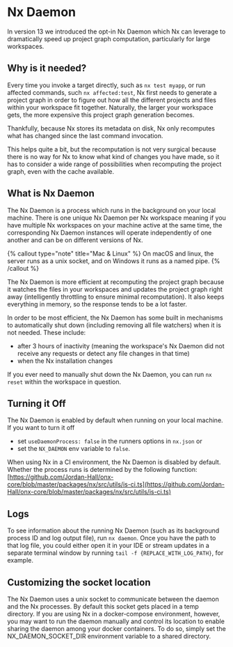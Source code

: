 # Nx Daemon

In version 13 we introduced the opt-in Nx Daemon which Nx can leverage to dramatically speed up project graph computation, particularly for large workspaces.

## Why is it needed?

Every time you invoke a target directly, such as `nx test myapp`, or run affected commands, such `nx affected:test`, Nx first needs to generate a project graph in order to figure out how all the different projects and files within your workspace fit together. Naturally, the larger your workspace gets, the more expensive this project graph generation becomes.

Thankfully, because Nx stores its metadata on disk, Nx only recomputes what has changed since the last command invocation.

This helps quite a bit, but the recomputation is not very surgical because there is no way for Nx to know what kind of changes you have made, so it has to consider a wide range of possibilities when recomputing the project graph, even with the cache available.

## What is Nx Daemon

The Nx Daemon is a process which runs in the background on your local machine. There is one unique Nx Daemon per Nx workspace meaning if you have multiple Nx workspaces on your machine active at the same time, the corresponding Nx Daemon instances will operate independently of one another and can be on different versions of Nx.

{% callout type="note" title="Mac & Linux" %}
On macOS and linux, the server runs as a unix socket, and on Windows it runs as a named pipe.
{% /callout %}

The Nx Daemon is more efficient at recomputing the project graph because it watches the files in your workspaces and updates the project graph right away (intelligently throttling to ensure minimal recomputation). It also keeps everything in memory, so the response tends to be a lot faster.

In order to be most efficient, the Nx Daemon has some built in mechanisms to automatically shut down (including removing all file watchers) when it is not needed. These include:

- after 3 hours of inactivity (meaning the workspace's Nx Daemon did not receive any requests or detect any file changes in that time)
- when the Nx installation changes

If you ever need to manually shut down the Nx Daemon, you can run `nx reset` within the workspace in question.

## Turning it Off

The Nx Daemon is enabled by default when running on your local machine. If you want to turn it off

- set `useDaemonProcess: false` in the runners options in `nx.json` or
- set the `NX_DAEMON` env variable to `false`.

When using Nx in a CI environment, the Nx Daemon is disabled by default. Whether the process runs is determined by the following function: [https://github.com/Jordan-Hall/onx-core/blob/master/packages/nx/src/utils/is-ci.ts](https://github.com/Jordan-Hall/onx-core/blob/master/packages/nx/src/utils/is-ci.ts)

## Logs

To see information about the running Nx Daemon (such as its background process ID and log output file), run `nx daemon`. Once you have the path to that log file, you could either open it in your IDE or stream updates in a separate terminal window by running `tail -f {REPLACE_WITH_LOG_PATH}`, for example.

## Customizing the socket location

The Nx Daemon uses a unix socket to communicate between the daemon and the Nx processes. By default this socket gets placed in a temp directory. If you are using Nx in a docker-compose environment, however, you may want to run the daemon manually
and control its location to enable sharing the daemon among your docker containers. To do so, simply set the NX_DAEMON_SOCKET_DIR environment variable to a shared directory.

